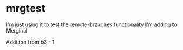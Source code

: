 mrgtest
=======

I'm just using it to test the remote-branches functionality I'm adding to Merginal

Addition from b3 - 1
